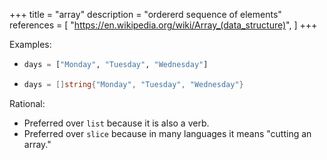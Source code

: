 +++
title = "array"
description = "ordererd sequence of elements"
references = [
  "https://en.wikipedia.org/wiki/Array_(data_structure)",
]
+++

Examples:

- ```python
  days = ["Monday", "Tuesday", "Wednesday"]
  ```

- ```go
  days = []string{"Monday", "Tuesday", "Wednesday"}
  ````

Rational:

- Preferred over `list` because it is also a verb.
- Preferred over `slice` because in many languages it means "cutting an array."
